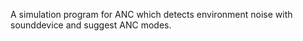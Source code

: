A simulation program for ANC which detects environment noise with sounddevice and suggest ANC modes.